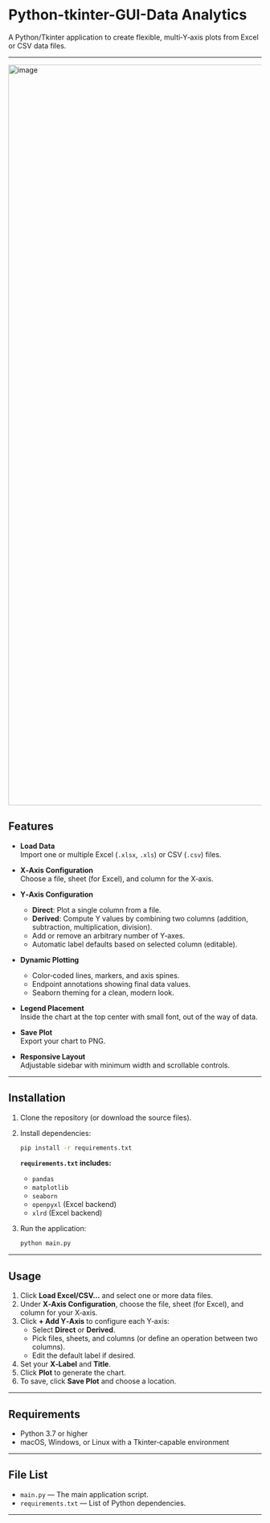 # Python-tkinter-GUI-Data Analytics

A Python/Tkinter application to create flexible, multi‑Y‑axis plots from Excel or CSV data files.

---

<img width="1470" alt="image" src="https://github.com/user-attachments/assets/4c8fc00b-980b-4b74-9d3b-0651df6d9f10" />

## Features

- **Load Data**  
  Import one or multiple Excel (`.xlsx`, `.xls`) or CSV (`.csv`) files.

- **X‑Axis Configuration**  
  Choose a file, sheet (for Excel), and column for the X‑axis.

- **Y‑Axis Configuration**  
  - **Direct**: Plot a single column from a file.  
  - **Derived**: Compute Y values by combining two columns (addition, subtraction, multiplication, division).  
  - Add or remove an arbitrary number of Y‑axes.  
  - Automatic label defaults based on selected column (editable).

- **Dynamic Plotting**  
  - Color‑coded lines, markers, and axis spines.  
  - Endpoint annotations showing final data values.  
  - Seaborn theming for a clean, modern look.

- **Legend Placement**  
  Inside the chart at the top center with small font, out of the way of data.

- **Save Plot**  
  Export your chart to PNG.

- **Responsive Layout**  
  Adjustable sidebar with minimum width and scrollable controls.

---

## Installation

1. Clone the repository (or download the source files).  
2. Install dependencies:

   ```bash
   pip install -r requirements.txt
   ```

   **`requirements.txt` includes:**
   - `pandas`
   - `matplotlib`
   - `seaborn`
   - `openpyxl` (Excel backend)
   - `xlrd` (Excel backend)

3. Run the application:

   ```bash
   python main.py
   ```

---

## Usage

1. Click **Load Excel/CSV…** and select one or more data files.  
2. Under **X‑Axis Configuration**, choose the file, sheet (for Excel), and column for your X‑axis.  
3. Click **+ Add Y‑Axis** to configure each Y‑axis:  
   - Select **Direct** or **Derived**.  
   - Pick files, sheets, and columns (or define an operation between two columns).  
   - Edit the default label if desired.  
4. Set your **X‑Label** and **Title**.  
5. Click **Plot** to generate the chart.  
6. To save, click **Save Plot** and choose a location.

---

## Requirements

- Python 3.7 or higher  
- macOS, Windows, or Linux with a Tkinter‑capable environment

---

## File List

- `main.py` — The main application script.  
- `requirements.txt` — List of Python dependencies.

---


